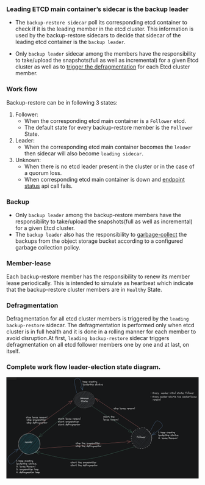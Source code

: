 ### Leading ETCD main container’s sidecar is the backup leader 

- The `backup-restore sidecar` poll its corresponding etcd container to check if it is the leading member in the etcd cluster. This information is used by the backup-restore sidecars to decide that sidecar of the leading etcd container is the `backup leader`.

- Only `backup leader` sidecar among the members have the responsibility to take/upload the snapshots(full as well as incremental) for a given Etcd cluster as well as to [trigger the defragmentation](https://github.com/gardener/etcd-druid/tree/master/docs/proposals/multi-node#defragmentation) for each Etcd cluster member. 


### Work flow

Backup-restore can be in following 3 states:
1. Follower:
   - When the corresponding etcd main container is a `Follower` etcd.
   - The default state for every backup-restore member is the `Follower` State.
2. Leader:
   - When the corresponding etcd main container becomes the `leader` then sidecar will also become `leading sidecar`.
3. Unknown:
   - When there is no etcd leader present in the cluster or in the case of a quorum loss.
   - When corresponding etcd main container is down and [endpoint status](https://github.com/etcd-io/etcd/blob/f82b5cb7768dacad9fb310232c1383b4e6718378/client/v3/maintenance.go#L53) api call fails.


### Backup

- Only `backup leader` among the backup-restore members have the responsibility to take/upload the snapshots(full as well as incremental) for a given Etcd cluster. 
- The `backup leader` also has the responsibility to [garbage-collect](https://github.com/gardener/etcd-backup-restore/blob/master/doc/usage/getting_started.md#taking-scheduled-snapshot) the backups from the object storage bucket according to a configured garbage collection policy.

### Member-lease

Each backup-restore member has the responsibility to renew its member lease periodically. This is intended to simulate as heartbeat which indicate that the backup-restore cluster members are in `Healthy` State.

### Defragmentation

Defragmentation for all etcd cluster members is triggered by the `leading backup-restore` sidecar. The defragmentation is performed only when etcd cluster is in full health and it is done in a rolling manner for each member to avoid disruption.At first, `leading backup-restore` sidecar triggers defragmentation on all etcd follower members one by one and at last, on itself.


### Complete work flow leader-election state diagram.
![leader-election](../images/leaderElection_stateDiagram.png)

